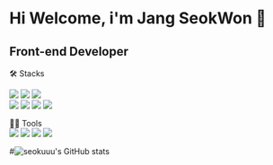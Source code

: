 # Hi Welcome, i'm Jang SeokWon 👋
## Front-end Developer

🛠️ Stacks

<img src="https://img.shields.io/badge/html5-E34F26?style=for-the-badge&logo=html5&logoColor=white"> 
<img src="https://img.shields.io/badge/css-1572B6?style=for-the-badge&logo=css3&logoColor=white"> 
<img src="https://img.shields.io/badge/javascript-F7DF1E?style=for-the-badge&logo=javascript&logoColor=black"> 
<br>
 <img src="https://img.shields.io/badge/react-61DAFB?style=for-the-badge&logo=react&logoColor=black"> 
<img src="https://img.shields.io/badge/redux-764ABC?style=for-the-badge&logo=redux&logoColor=white">
<img src="https://img.shields.io/badge/redux―toolkit-4D148C?style=for-the-badge&logo=redux&logoColor=white">
 <img src="https://img.shields.io/badge/styled components-DB7093?style=for-the-badge&logo=styledcomponents&logoColor=white">
    <br>

  
  
  💪🏼 Tools
  <br>
<img src="https://img.shields.io/badge/figma-F24E1E?style=for-the-badge&logo=figma&logoColor=white">
<img src="https://img.shields.io/badge/github-181717?style=for-the-badge&logo=github&logoColor=white">
<img src="https://img.shields.io/badge/git-F05032?style=for-the-badge&logo=git&logoColor=white">
<img src="https://img.shields.io/badge/Sourcetree-0052CC?style=for-the-badge&logo=Sourcetree&logoColor=white">
  
  
  


<!---
seokuuu/seokuuu is a ✨ special ✨ repository because its `README.md` (this file) appears on your GitHub profile.
You can click the Preview link to take a look at your changes.
--->


#![seokuuu's GitHub stats](https://github-readme-stats.vercel.app/api?username=seokuuu&show_icons=true&theme=radical)
